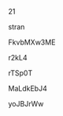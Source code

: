 21
































stran
















FkvbMXw3ME








r2kL4




rTSp0T


MaLdkEbJ4

yoJBJrWw
